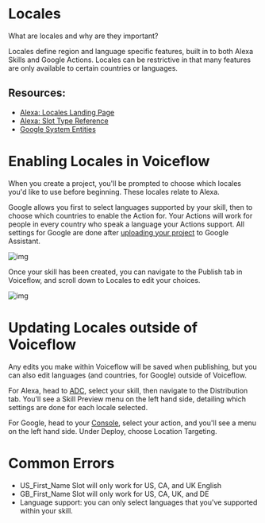 # Locales

What are locales and why are they important?

Locales define region and language specific features, built in to both Alexa Skills and Google Actions. Locales can be restrictive in that many features are only available to certain countries or languages.

## **Resources:**

- [Alexa: Locales Landing Page](https://developer.amazon.com/alexa-skills-kit/locales)
- [Alexa: Slot Type Reference](https://developer.amazon.com/docs/custom-skills/slot-type-reference.html)
- [Google System Entities](https://cloud.google.com/dialogflow-enterprise/docs/reference/system-entities)

# **Enabling Locales in Voiceflow**

When you create a project, you'll be prompted to choose which locales you'd like to use before beginning. These locales relate to Alexa.

Google allows you first to select languages supported by your skill, then to choose which countries to enable the Action for. Your Actions will work for people in every country who speak a language your Actions support. All settings for Google are done after [uploading your project](https://learn.voiceflow.com/en/articles/2705386-uploading-your-project-to-google-assistant) to Google Assistant.

![img](https://gblobscdn.gitbook.com/assets%2Fcreator%2F-Lgt4xtTTSrloOdsClRm%2F-LgtCEFiZKw-akP7Yqr8%2F0.png?generation=1560032900718256&alt=media)

Once your skill has been created, you can navigate to the Publish tab in Voiceflow, and scroll down to Locales to edit your choices.

![img](https://gblobscdn.gitbook.com/assets%2Fcreator%2F-Lgt4xtTTSrloOdsClRm%2F-LgtCEFjzSN84q0XYabt%2F1.png?generation=1560032900729409&alt=media)

# **Updating Locales outside of Voiceflow**

Any edits you make within Voiceflow will be saved when publishing, but you can also edit languages (and countries, for Google) outside of Voiceflow.

For Alexa, head to [ADC](https://developer.amazon.com/alexa/console/ask), select your skill, then navigate to the Distribution tab. You'll see a Skill Preview menu on the left hand side, detailing which settings are done for each locale selected.

For Google, head to your [Console](http://console.actions.google.com/), select your action, and you'll see a menu on the left hand side. Under Deploy, choose Location Targeting.

# **Common Errors**

- US_First_Name Slot will only work for US, CA, and UK English
- GB_First_Name Slot will only work for US, CA, UK, and DE
- Language support: you can only select languages that you've supported within your skill.